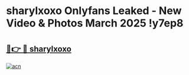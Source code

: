 # sharylxoxo Onlyfans Leaked - New Video & Photos March 2025 !y7ep8

# <h2><a href="https://jly9sa.iuczelnia.edu.pl?title=sharylxoxo&ref=y7ep8">🔗👉 🔴 sharylxoxo</a></h2>

[![acn](https://github.com/user-attachments/assets/0f9c940e-d8b0-45ae-aac7-cd30a18b3e1c)](https://jly9sa.iuczelnia.edu.pl?title=sharylxoxo&ref=y7ep8)

